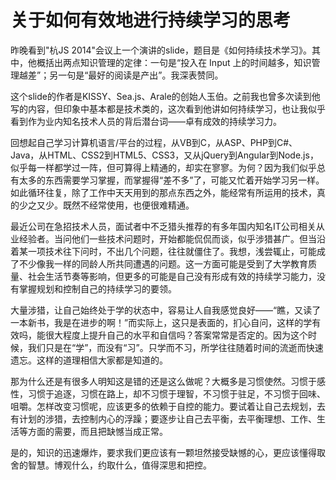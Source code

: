 # 关于如何有效地进行持续学习的思考

昨晚看到"杭JS 2014"会议上一个演讲的slide，题目是《如何持续技术学习》。其中，他概括出两点知识管理的定律：一句是“投入在 Input 上的时间越多，知识管理越差”；另一句是“最好的阅读是产出”。我深表赞同。

这个slide的作者是KISSY、Sea.js、Arale的创始人玉伯。之前我也曾多次读到他写的内容，但印象中基本都是技术类的，这次看到他讲如何持续学习，也让我似乎看到作为业内知名技术人员的背后潜台词——卓有成效的持续学习力。

回想起自己学习计算机语言/平台的过程，从VB到C，从ASP、PHP到C#、Java，从HTML、CSS2到HTML5、CSS3，又从jQuery到Angular到Node.js，似乎每一样都学过一阵，但可算得上精通的，却实在寥寥。为何？因为我们似乎总有太多的东西需要学习掌握，而掌握得“差不多”了，可能又忙着开始学习另一样。如此循环往复，除了工作中天天用到的那点东西之外，能经常有所运用的技术，真的少之又少。既然不经常使用，也便很难精通。

最近公司在急招技术人员，面试者中不乏猎头推荐的有多年国内知名IT公司相关从业经验者。当问他们一些技术问题时，开始都能侃侃而谈，似乎涉猎甚广。但当沿着某一项技术往下问时，不出几个问题，往往就僵住了。我想，浅尝辄止，可能成了不少像我一样的同龄人所共同遭遇的问题。这一方面可能是受到了大学教育质量、社会生活节奏等影响，但更多的可能是自己没有形成有效的持续学习能力，没有掌握规划和控制自己的持续学习的要领。

大量涉猎，让自己始终处于学的状态中，容易让人自我感觉良好——“瞧，又读了一本新书，我是在进步的啊！”而实际上，这只是表面的，扪心自问，这样的学有效吗，能很大程度上提升自己的水平和自信吗？答案常常是否定的。因为这个时候，我们只是在“学”，而没有“习”。只学而不习，所学往往随着时间的流逝而快速遗忘。这样的道理相信大家都是知道的。

那为什么还是有很多人明知这是错的还是这么做呢？大概多是习惯使然。习惯于感性，习惯于追逐，习惯在路上，却不习惯于理智，不习惯于驻足，不习惯于回味、咀嚼。怎样改变习惯呢，应该更多的依赖于自控的能力。要试着让自己去规划，去有计划的涉猎，去控制内心的浮躁；要逐步让自己去平衡，去平衡理想、工作、生活等方面的需要，而且把缺憾当成正常。

是的，知识的迅速爆炸，要求我们更应该有一颗坦然接受缺憾的心，更应该懂得取舍的智慧。博观什么，约取什么，值得深思和把控。